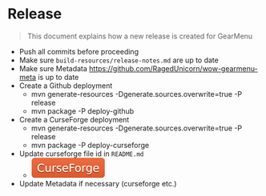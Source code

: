 # Release

> This document explains how a new release is created for GearMenu

* Push all commits before proceeding
* Make sure `build-resources/release-notes.md` are up to date
* Make sure Metadata https://github.com/RagedUnicorn/wow-gearmenu-meta is up to date
* Create a Github deployment
  * mvn generate-resources -Dgenerate.sources.overwrite=true -P release
  * mvn package -P deploy-github
* Create a CurseForge deployment
  * mvn generate-resources -Dgenerate.sources.overwrite=true -P release
  * mvn package -P deploy-curseforge
* Update curseforge file id in `README.md`
  * [![](/docs/curseforge.svg)](https://curseforge.overwolf.com/?addonId=[addon-id]&fileId=[file-id])
* Update Metadata if necessary (curseforge etc.)
